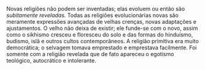 ﻿Novas religiões não podem ser inventadas; elas evoluem ou então são *subitamente reveladas.* Todas as religiões evolucionárias novas são meramente expressões avançadas de velhas crenças, novas adaptações e ajustamentos. O velho não deixa de existir; ele funde-se com o novo, assim como o sikhismo cresceu e floresceu do solo e das formas do hinduísmo, budismo, islã e outros cultos contemporâneos. A religião primitiva era muito democrática; o selvagem tomava emprestado e emprestava facilmente. Foi somente com a religião revelada que de fato apareceu o egotismo teológico, autocrático e intolerante.